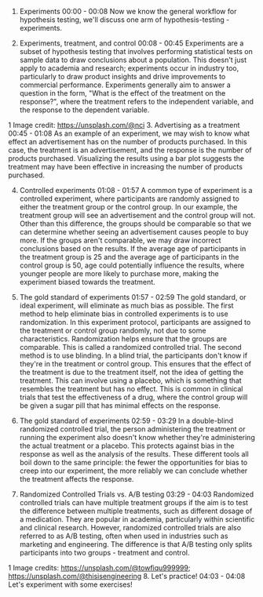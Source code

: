 1. Experiments
00:00 - 00:08
Now we know the general workflow for hypothesis testing, we'll discuss one arm of hypothesis-testing - experiments.

2. Experiments, treatment, and control
00:08 - 00:45
Experiments are a subset of hypothesis testing that involves performing statistical tests on sample data to draw conclusions about a population. This doesn't just apply to academia and research; experiments occur in industry too, particularly to draw product insights and drive improvements to commercial performance. Experiments generally aim to answer a question in the form, "What is the effect of the treatment on the response?", where the treatment refers to the independent variable, and the response to the dependent variable.

1 Image credit: https://unsplash.com/@nci
3. Advertising as a treatment
00:45 - 01:08
As an example of an experiment, we may wish to know what effect an advertisement has on the number of products purchased. In this case, the treatment is an advertisement, and the response is the number of products purchased. Visualizing the results using a bar plot suggests the treatment may have been effective in increasing the number of products purchased.

4. Controlled experiments
01:08 - 01:57
A common type of experiment is a controlled experiment, where participants are randomly assigned to either the treatment group or the control group. In our example, the treatment group will see an advertisement and the control group will not. Other than this difference, the groups should be comparable so that we can determine whether seeing an advertisement causes people to buy more. If the groups aren't comparable, we may draw incorrect conclusions based on the results. If the average age of participants in the treatment group is 25 and the average age of participants in the control group is 50, age could potentially influence the results, where younger people are more likely to purchase more, making the experiment biased towards the treatment.

5. The gold standard of experiments
01:57 - 02:59
The gold standard, or ideal experiment, will eliminate as much bias as possible. The first method to help eliminate bias in controlled experiments is to use randomization. In this experiment protocol, participants are assigned to the treatment or control group randomly, not due to some characteristics. Randomization helps ensure that the groups are comparable. This is called a randomized controlled trial. The second method is to use blinding. In a blind trial, the participants don't know if they're in the treatment or control group. This ensures that the effect of the treatment is due to the treatment itself, not the idea of getting the treatment. This can involve using a placebo, which is something that resembles the treatment but has no effect. This is common in clinical trials that test the effectiveness of a drug, where the control group will be given a sugar pill that has minimal effects on the response.

6. The gold standard of experiments
02:59 - 03:29
In a double-blind randomized controlled trial, the person administering the treatment or running the experiment also doesn't know whether they're administering the actual treatment or a placebo. This protects against bias in the response as well as the analysis of the results. These different tools all boil down to the same principle: the fewer the opportunities for bias to creep into our experiment, the more reliably we can conclude whether the treatment affects the response.

7. Randomized Controlled Trials vs. A/B testing
03:29 - 04:03
Randomized controlled trials can have multiple treatment groups if the aim is to test the difference between multiple treatments, such as different dosage of a medication. They are popular in academia, particularly within scientific and clinical research. However, randomized controlled trials are also referred to as A/B testing, often when used in industries such as marketing and engineering. The difference is that A/B testing only splits participants into two groups - treatment and control.

1 Image credits: https://unsplash.com/@towfiqu999999; https://unsplash.com/@thisisengineering
8. Let's practice!
04:03 - 04:08
Let's experiment with some exercises!
